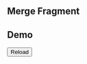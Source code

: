 ## Merge Fragment

## Demo

<div id="fragment" data-signals-foo="'bar'">
  <div data-text="$foo"></div>
  <button data-on-click="@get('/examples/merge_fragment/data')" class="btn btn-primary">Reload</button>
</div>
<pre id="pre" data-text="ctx.signals"></pre>
